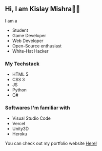 ## Hi, I am Kislay Mishra👋🏼

I am a
- Student
- Game Developer
- Web Developer
- Open-Source enthusiast
- White-Hat Hacker

### My Techstack
- HTML 5
- CSS 3
- JS
- Python
- C#

### Softwares I'm familiar with
- Visual Studio Code
- Vercel
- Unity3D
- Heroku

You can check out my portfolio website <a href="https://kislaymishra69.github.io/website.html">Here!</a>

